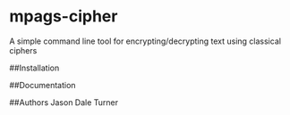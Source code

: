 # mpags-cipher
A simple command line tool for encrypting/decrypting text using classical ciphers


##Installation

##Documentation

##Authors
Jason Dale Turner
